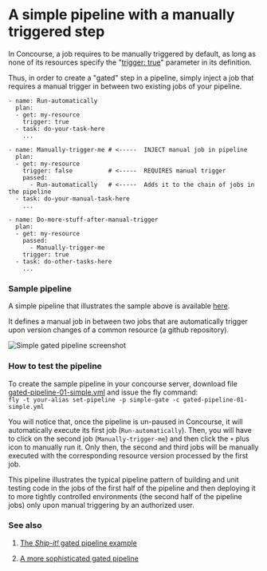 # A simple pipeline with a manually triggered step

In Concourse, a job requires to be manually triggered by default, as long as none of
its resources specify the "[trigger: true](http://concourse.ci/get-step.html#trigger)"
parameter in its definition.

Thus, in order to create a "gated" step in a pipeline, simply inject a job that requires
a manual trigger in between two existing jobs of your pipeline.

```
- name: Run-automatically
  plan:
  - get: my-resource
    trigger: true
  - task: do-your-task-here
    ...

- name: Manually-trigger-me # <-----  INJECT manual job in pipeline
  plan:
  - get: my-resource
    trigger: false          # <-----  REQUIRES manual trigger
    passed:
      - Run-automatically   # <-----  Adds it to the chain of jobs in the pipeline
  - task: do-your-manual-task-here
    ...

- name: Do-more-stuff-after-manual-trigger
  plan:
  - get: my-resource
    passed:
      - Manually-trigger-me
    trigger: true
  - task: do-other-tasks-here
    ...
```

### Sample pipeline
A simple pipeline that illustrates the sample above is available [here](gated-pipeline-01-simple.yml).

It defines a manual job in between two jobs that are automatically trigger upon version changes of a common resource (a github repository).

![Simple gated pipeline screenshot](https://raw.githubusercontent.com/lsilvapvt/misc-support-files/master/docs/images/simple-gated-pipeline.gif)


### How to test the pipeline
To create the sample pipeline in your concourse server, download file [gated-pipeline-01-simple.yml](gated-pipeline-01-simple.yml) and issue the fly command:   
`fly -t your-alias set-pipeline -p simple-gate -c gated-pipeline-01-simple.yml`

You will notice that, once the pipeline is un-paused in Concourse, it will automatically execute its first job (`Run-automatically`). Then, you will have to click on the second job (`Manually-trigger-me`) and then click the `+` plus icon to manually run it. Only then, the second and third jobs will be manually executed with the corresponding resource version processed by the first job.

This pipeline illustrates the typical pipeline pattern of building and unit testing code in the jobs of the first half of the pipeline and then deploying it to more tightly controlled environments (the second half of the pipeline jobs) only upon manual triggering by an authorized user.

### See also

1. [The _Ship-it!_ gated pipeline example](../02-shipit)  

1. [A more sophisticated gated pipeline](../03-shipit-enhanced)  
